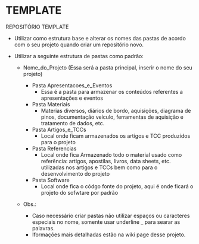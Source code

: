 # TEMPLATE
REPOSITÓRIO TEMPLATE

- Utilizar como estrutura base e alterar os nomes das pastas de acordo com o seu projeto quando criar um repositório novo.

- Utilizar a seguinte estrutura de pastas como padrão:
	- Nome_do_Projeto (Essa será a pasta principal, inserir o nome do seu projeto)
	    - Pasta Apresentacoes_e_Eventos
			- Essa é a pasta para armazenar os conteúdos referentes a apresentações e eventos
		- Pasta Materiais
			- Materias diversos, diários de bordo, aquisições, diagrama de pinos, documentação veículo, ferramentas de aquisição e tratamento de dados, etc.
		- Pasta Artigos_e_TCCs
			- Local onde ficam armazenados os artigos e TCC produzidos para o projeto
		- Pasta Referencias
			- Local onde fica Armazenado todo o material usado como referência: artigos, apostilas, livros, data sheets, etc. utilizadas nos artigos e TCCs bem como para o desenvolvimento do projeto
		- Pasta Software
			- Local onde fica o códgo fonte do projeto, aqui é onde ficará o projeto do sofwtare por padrão
	
	- Obs.:
		- Caso necessário criar pastas não utilizar espaços ou caracteres especiais no nome, somente usar underline _ para searar as palavras.
		- Iformações mais detalhadas estão na wiki page desse projeto.
		